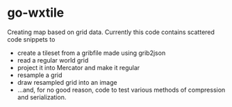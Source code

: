 # go-wxtile
Creating map based on grid data. Currently this code contains scattered code snippets to 

* create a tileset from a gribfile made using grib2json
* read a regular world grid
* project it into Mercator and make it regular
* resample a grid
* draw resampled grid into an image
* ...and, for no good reason, code to test various methods of compression and serialization.
